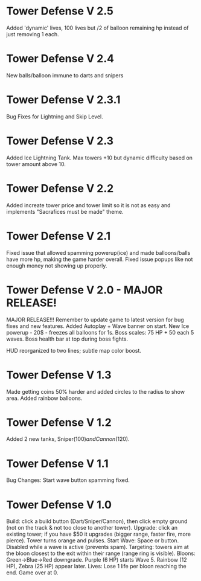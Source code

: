 # Tower Defense V 2.5
Added 'dynamic' lives, 100 lives but /2 of balloon remaining hp instead of just removing 1 each. 

# Tower Defense V 2.4
New balls/balloon immune to darts and snipers 

# Tower Defense V 2.3.1
Bug Fixes for Lightning and Skip Level. 

# Tower Defense V 2.3
Added Ice Lightning Tank. Max towers +10 but dynamic difficulty based on tower amount above 10. 

# Tower Defense V 2.2
Added  increate tower price and tower limit so it is not as easy and implements "Sacrafices must be made" theme. 

# Tower Defense V 2.1 
Fixed issue that allowed spamming powerup(ice) and made balloons/balls have more hp, 
making the game harder overall. 
Fixed issue popups like not enough money not showing up properly. 

# Tower Defense V 2.0 - MAJOR RELEASE! 
MAJOR RELEASE!!! Remember to update game to latest version for bug fixes and new features. 
Added Autoplay + Wave banner on start.
New Ice powerup - 20$ - freezes all balloons for 1s. 
Boss scales: 75 HP + 50 each 5 waves. 
Boss health bar at top during boss fights.

HUD reorganized to two lines; subtle map color boost.
# Tower Defense V 1.3 
Made getting coins 50% harder and added circles to the radius to show area. Added rainbow balloons. 

# Tower Defense V 1.2 
Added 2 new tanks, Sniper(100$) and Cannon(120$).

# Tower Defense V 1.1
Bug Changes: Start wave button spamming fixed. 

# Tower Defense V 1.0

Build: click a build button (Dart/Sniper/Cannon), then click empty ground (not on the track & not too close to another tower).
Upgrade: click an existing tower; if you have $50 it upgrades (bigger range, faster fire, more pierce). Tower turns orange and pulses.
Start Wave: Space or button. Disabled while a wave is active (prevents spam).
Targeting: towers aim at the bloon closest to the exit within their range (range ring is visible).
Bloons: Green→Blue→Red downgrade. Purple (6 HP) starts Wave 5. Rainbow (12 HP), Zebra (25 HP) appear later.
Lives: Lose 1 life per bloon reaching the end. Game over at 0. 
